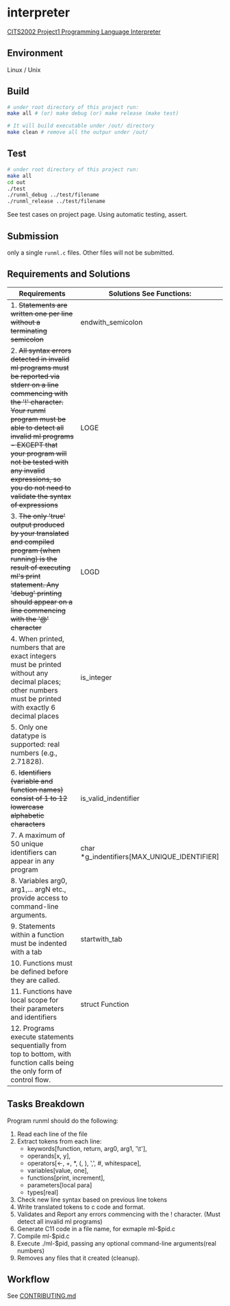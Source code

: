 # interpreter

[CITS2002 Project1 Programming Language Interpreter](https://teaching.csse.uwa.edu.au/units/CITS2002/projects/project1.php)

## Environment

Linux / Unix

## Build

```bash
# under root directory of this project run:
make all # (or) make debug (or) make release (make test)

# It will build executable under /out/ directory
make clean # remove all the outpur under /out/
```

## Test

```bash
# under root directory of this project run:
make all
cd out
./test
./runml_debug ../test/filename
./runml_release ../test/filename
```

See test cases on project page.
Using automatic testing, assert.

## Submission

only a single `runml.c` files.
Other files will not be submitted.

## Requirements and Solutions

| Requirements                                                                                                                                                                                                                                                                                                                         | Solutions See Functions:                     |
| ------------------------------------------------------------------------------------------------------------------------------------------------------------------------------------------------------------------------------------------------------------------------------------------------------------------------------------ | -------------------------------------------- |
| 1. ~~Statements are written one per line without a terminating semicolon~~                                                                                                                                                                                                                                                               | endwith_semicolon                           |
| 2. ~~All syntax errors detected in invalid ml programs must be reported via stderr on a line commencing with the '!' character. Your runml program must be able to detect all invalid ml programs - EXCEPT that your program will not be tested with any invalid expressions, so you do not need to validate the syntax of expressions~~ | LOGE                                         |
| 3. ~~The only 'true' output produced by your translated and compiled program (when running) is the result of executing ml's print statement. Any 'debug' printing should appear on a line commencing with the '@' character~~                                                                                                            | LOGD                                         |
| 4. When printed, numbers that are exact integers must be printed without any decimal places; other numbers must be printed with exactly 6 decimal places                                                                                                                                                                             | is_integer                                   |
| 5. Only one datatype is supported: real numbers (e.g., 2.71828).                                                                                                                                                                                                                                                                     |                                              |
| 6. ~~Identifiers (variable and function names) consist of 1 to 12 lowercase alphabetic characters~~                                                                                                                                                                                                                                      | is_valid_indentifier                         |
| 7. A maximum of 50 unique identifiers can appear in any program                                                                                                                                                                                                                                                                      | char \*g_indentifiers[MAX_UNIQUE_IDENTIFIER] |
| 8. Variables arg0, arg1,... argN etc., provide access to command-line arguments.                                                                                                                                                                                                                                                     |                                              |
| 9. Statements within a function must be indented with a tab                                                                                                                                                                                                                                                                          | startwith_tab                                |
| 10. Functions must be defined before they are called.                                                                                                                                                                                                                                                                                |                                              |
| 11. Functions have local scope for their parameters and identifiers                                                                                                                                                                                                                                                                  | struct Function                              |
| 12. Programs execute statements sequentially from top to bottom, with function calls being the only form of control flow.                                                                                                                                                                                                            |                                              |

## Tasks Breakdown

Program runml should do the following:

1. Read each line of the file
2. Extract tokens from each line:
   - keywords[function, return, arg0, arg1, '\t'],
   - operands[x, y],
   - operators[<-, +, *, (, ), ',', #, whitespace],
   - variables[value, one],
   - functions[print, increment],
   - parameters[local para]
   - types[real]
3. Check new line syntax based on previous line tokens
4. Write translated tokens to c code and format.
5. Validates and Report any errors commencing with the ! character. (Must detect all invalid ml programs)
6. Generate C11 code in a file name, for exmaple ml-$pid.c
7. Compile ml-$pid.c
8. Execute ./ml-$pid, passing any optional command-line arguments(real numbers)
9. Removes any files that it created (cleanup).

## Workflow

See [CONTRIBUTING.md](CONTRIBUTING.md)
